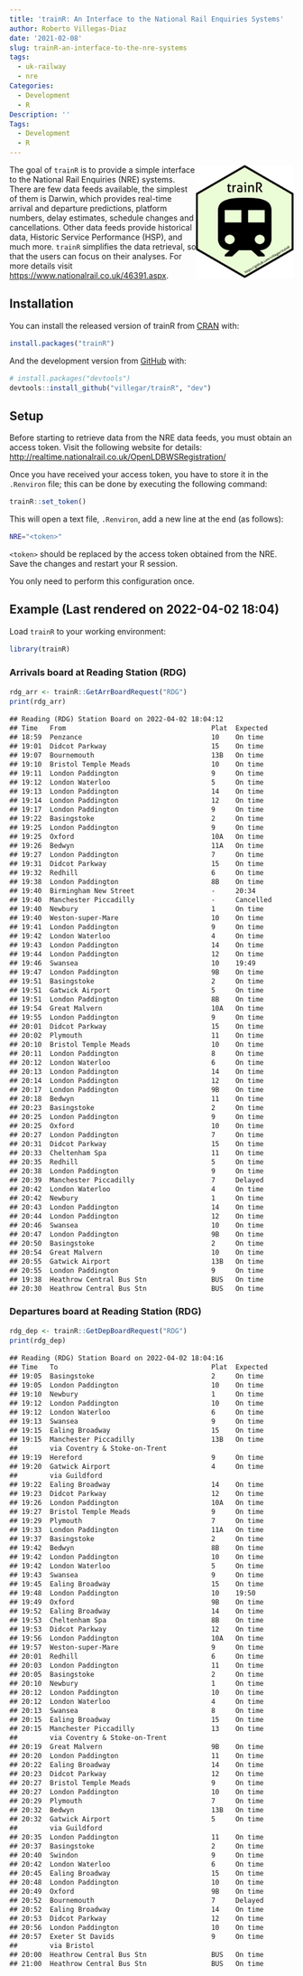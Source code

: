```yaml
---
title: 'trainR: An Interface to the National Rail Enquiries Systems'
author: Roberto Villegas-Diaz
date: '2021-02-08'
slug: trainR-an-interface-to-the-nre-systems
tags:
  - uk-railway
  - nre
Categories:
  - Development
  - R
Description: ''
Tags:
  - Development
  - R
---
```


<img src="https://raw.githubusercontent.com/villegar/trainR/main/inst/images/logo.png" alt="logo" align="right" height=200px/>

The goal of `trainR` is to provide a simple interface to the 
National Rail Enquiries (NRE) systems. There are few data feeds 
available, the simplest of them is Darwin, which provides real-time 
arrival and departure predictions, platform numbers, delay estimates, 
schedule changes and cancellations. Other data feeds provide historical 
data, Historic Service Performance (HSP), and much more. `trainR` 
simplifies the data retrieval, so that the users can focus on their 
analyses. For more details visit 
https://www.nationalrail.co.uk/46391.aspx.

## Installation

You can install the released version of trainR from [CRAN](https://CRAN.R-project.org) with:

``` r
install.packages("trainR")
```

And the development version from [GitHub](https://github.com/) with:

``` r
# install.packages("devtools")
devtools::install_github("villegar/trainR", "dev")
```

## Setup
Before starting to retrieve data from the NRE data feeds, you must obtain an access token. 
Visit the following website for details: http://realtime.nationalrail.co.uk/OpenLDBWSRegistration/

Once you have received your access token, you have to store it in the `.Renviron` file; this can be 
done by executing the following command:


```r
trainR::set_token()
```

This will open a text file, `.Renviron`, add a new line at the end (as follows):

```bash
NRE="<token>"
```

`<token>` should be replaced by the access token obtained from the NRE. Save the changes and restart 
your R session.

You only need to perform this configuration once.

## Example (Last rendered on 2022-04-02 18:04)

Load `trainR` to your working environment:

```r
library(trainR)
```

### Arrivals board at Reading Station (RDG)


```r
rdg_arr <- trainR::GetArrBoardRequest("RDG")
print(rdg_arr)
```

```
## Reading (RDG) Station Board on 2022-04-02 18:04:12
## Time   From                                    Plat  Expected
## 18:59  Penzance                                10    On time
## 19:01  Didcot Parkway                          15    On time
## 19:07  Bournemouth                             13B   On time
## 19:10  Bristol Temple Meads                    10    On time
## 19:11  London Paddington                       9     On time
## 19:12  London Waterloo                         5     On time
## 19:13  London Paddington                       14    On time
## 19:14  London Paddington                       12    On time
## 19:17  London Paddington                       9     On time
## 19:22  Basingstoke                             2     On time
## 19:25  London Paddington                       9     On time
## 19:25  Oxford                                  10A   On time
## 19:26  Bedwyn                                  11A   On time
## 19:27  London Paddington                       7     On time
## 19:31  Didcot Parkway                          15    On time
## 19:32  Redhill                                 6     On time
## 19:38  London Paddington                       8B    On time
## 19:40  Birmingham New Street                   -     20:34
## 19:40  Manchester Piccadilly                   -     Cancelled
## 19:40  Newbury                                 1     On time
## 19:40  Weston-super-Mare                       10    On time
## 19:41  London Paddington                       9     On time
## 19:42  London Waterloo                         4     On time
## 19:43  London Paddington                       14    On time
## 19:44  London Paddington                       12    On time
## 19:46  Swansea                                 10    19:49
## 19:47  London Paddington                       9B    On time
## 19:51  Basingstoke                             2     On time
## 19:51  Gatwick Airport                         5     On time
## 19:51  London Paddington                       8B    On time
## 19:54  Great Malvern                           10A   On time
## 19:55  London Paddington                       9     On time
## 20:01  Didcot Parkway                          15    On time
## 20:02  Plymouth                                11    On time
## 20:10  Bristol Temple Meads                    10    On time
## 20:11  London Paddington                       8     On time
## 20:12  London Waterloo                         6     On time
## 20:13  London Paddington                       14    On time
## 20:14  London Paddington                       12    On time
## 20:17  London Paddington                       9B    On time
## 20:18  Bedwyn                                  11    On time
## 20:23  Basingstoke                             2     On time
## 20:25  London Paddington                       9     On time
## 20:25  Oxford                                  10    On time
## 20:27  London Paddington                       7     On time
## 20:31  Didcot Parkway                          15    On time
## 20:33  Cheltenham Spa                          11    On time
## 20:35  Redhill                                 5     On time
## 20:38  London Paddington                       9     On time
## 20:39  Manchester Piccadilly                   7     Delayed
## 20:42  London Waterloo                         4     On time
## 20:42  Newbury                                 1     On time
## 20:43  London Paddington                       14    On time
## 20:44  London Paddington                       12    On time
## 20:46  Swansea                                 10    On time
## 20:47  London Paddington                       9B    On time
## 20:50  Basingstoke                             2     On time
## 20:54  Great Malvern                           10    On time
## 20:55  Gatwick Airport                         13B   On time
## 20:55  London Paddington                       9     On time
## 19:38  Heathrow Central Bus Stn                BUS   On time
## 20:30  Heathrow Central Bus Stn                BUS   On time
```

### Departures board at Reading Station (RDG)


```r
rdg_dep <- trainR::GetDepBoardRequest("RDG")
print(rdg_dep)
```

```
## Reading (RDG) Station Board on 2022-04-02 18:04:16
## Time   To                                      Plat  Expected
## 19:05  Basingstoke                             2     On time
## 19:05  London Paddington                       10    On time
## 19:10  Newbury                                 1     On time
## 19:12  London Paddington                       10    On time
## 19:12  London Waterloo                         6     On time
## 19:13  Swansea                                 9     On time
## 19:15  Ealing Broadway                         15    On time
## 19:15  Manchester Piccadilly                   13B   On time
##        via Coventry & Stoke-on-Trent           
## 19:19  Hereford                                9     On time
## 19:20  Gatwick Airport                         4     On time
##        via Guildford                           
## 19:22  Ealing Broadway                         14    On time
## 19:23  Didcot Parkway                          12    On time
## 19:26  London Paddington                       10A   On time
## 19:27  Bristol Temple Meads                    9     On time
## 19:29  Plymouth                                7     On time
## 19:33  London Paddington                       11A   On time
## 19:37  Basingstoke                             2     On time
## 19:42  Bedwyn                                  8B    On time
## 19:42  London Paddington                       10    On time
## 19:42  London Waterloo                         5     On time
## 19:43  Swansea                                 9     On time
## 19:45  Ealing Broadway                         15    On time
## 19:48  London Paddington                       10    19:50
## 19:49  Oxford                                  9B    On time
## 19:52  Ealing Broadway                         14    On time
## 19:53  Cheltenham Spa                          8B    On time
## 19:53  Didcot Parkway                          12    On time
## 19:56  London Paddington                       10A   On time
## 19:57  Weston-super-Mare                       9     On time
## 20:01  Redhill                                 6     On time
## 20:03  London Paddington                       11    On time
## 20:05  Basingstoke                             2     On time
## 20:10  Newbury                                 1     On time
## 20:12  London Paddington                       10    On time
## 20:12  London Waterloo                         4     On time
## 20:13  Swansea                                 8     On time
## 20:15  Ealing Broadway                         15    On time
## 20:15  Manchester Piccadilly                   13    On time
##        via Coventry & Stoke-on-Trent           
## 20:19  Great Malvern                           9B    On time
## 20:20  London Paddington                       11    On time
## 20:22  Ealing Broadway                         14    On time
## 20:23  Didcot Parkway                          12    On time
## 20:27  Bristol Temple Meads                    9     On time
## 20:27  London Paddington                       10    On time
## 20:29  Plymouth                                7     On time
## 20:32  Bedwyn                                  13B   On time
## 20:32  Gatwick Airport                         5     On time
##        via Guildford                           
## 20:35  London Paddington                       11    On time
## 20:37  Basingstoke                             2     On time
## 20:40  Swindon                                 9     On time
## 20:42  London Waterloo                         6     On time
## 20:45  Ealing Broadway                         15    On time
## 20:48  London Paddington                       10    On time
## 20:49  Oxford                                  9B    On time
## 20:52  Bournemouth                             7     Delayed
## 20:52  Ealing Broadway                         14    On time
## 20:53  Didcot Parkway                          12    On time
## 20:56  London Paddington                       10    On time
## 20:57  Exeter St Davids                        9     On time
##        via Bristol                             
## 20:00  Heathrow Central Bus Stn                BUS   On time
## 21:00  Heathrow Central Bus Stn                BUS   On time
```
